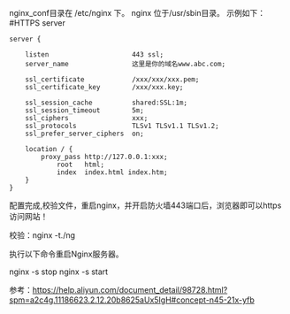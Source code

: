nginx_conf目录在 /etc/nginx 下。
nginx 位于/usr/sbin目录。
示例如下：
#HTTPS server

    server {

        listen                     443 ssl;
        server_name                这里是你的域名www.abc.com;

        ssl_certificate            /xxx/xxx/xxx.pem;
        ssl_certificate_key        /xxx/xxx.key;

        ssl_session_cache          shared:SSL:1m;
        ssl_session_timeout        5m;
        ssl_ciphers                xxx;
        ssl_protocols              TLSv1 TLSv1.1 TLSv1.2;
        ssl_prefer_server_ciphers  on;

        location / {
            proxy_pass http://127.0.0.1:xxx;
                root   html;
                index  index.html index.htm;
        }
    }


配置完成,校验文件，重启nginx，并开启防火墙443端口后，浏览器即可以https访问网站！

校验：nginx -t./ng 

执行以下命令重启Nginx服务器。

nginx -s stop
nginx -s start


参考：https://help.aliyun.com/document_detail/98728.html?spm=a2c4g.11186623.2.12.20b8625aUx5IgH#concept-n45-21x-yfb
